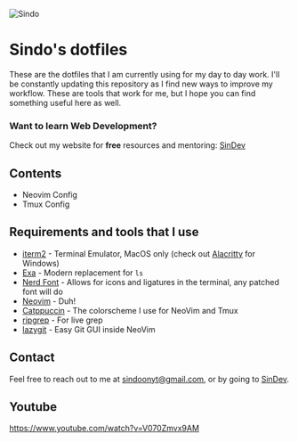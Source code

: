 ![Sindo](/images/sindo.jpg)

# Sindo's dotfiles

These are the dotfiles that I am currently using for my day to day work. I'll be constantly updating this repository as I find new ways to improve my workflow. These are tools that work for me, but I hope you can find something useful here as well.

### Want to learn Web Development?

Check out my website for **free** resources and mentoring: [SinDev](https://sindo.dev)

## Contents

- Neovim Config
- Tmux Config

## Requirements and tools that I use

- [iterm2](https://iterm2.com/) - Terminal Emulator, MacOS only (check out [Alacritty](https://github.com/alacritty/alacritty) for Windows)
- [Exa](https://github.com/ogham/exa) - Modern replacement for `ls`
- [Nerd Font](https://www.nerdfonts.com/) - Allows for icons and ligatures in the terminal, any patched font will do
- [Neovim](https://formulae.brew.sh/formula/neovim) - Duh!
- [Catppuccin](https://github.com/catppuccin/nvim) - The colorscheme I use for NeoVim and Tmux
- [ripgrep](https://github.com/BurntSushi/ripgrep) - For live grep
- [lazygit](https://github.com/jesseduffield/lazygit) - Easy Git GUI inside NeoVim

## Contact

Feel free to reach out to me at sindoonyt@gmail.com, or by going to [SinDev](https://sindo.dev).

## Youtube
https://www.youtube.com/watch?v=V070Zmvx9AM
